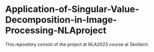# Application-of-Singular-Value-Decomposition-in-Image-Processing-NLAproject
This repository consist of the project at NLA2023 course at Skoltech.

